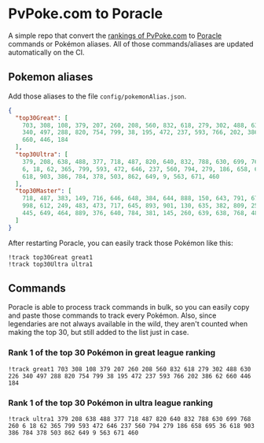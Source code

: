 # PvPoke.com to Poracle
A simple repo that convert the [rankings of PvPoke.com](https://pvpoke.com/rankings/) to [Poracle](https://github.com/KartulUdus/PoracleJS) commands or Pokémon aliases. 
All of those commands/aliases are updated automatically on the CI.

## Pokemon aliases
Add those aliases to the file `config/pokemonAlias.json`. 

<!-- aliases-start -->
```json
{
  "top30Great": [
    703, 308, 108, 379, 207, 260, 208, 560, 832, 618, 279, 302, 488, 630, 226,
    340, 497, 288, 820, 754, 799, 38, 195, 472, 237, 593, 766, 202, 386, 62,
    660, 446, 184
  ],
  "top30Ultra": [
    379, 208, 638, 488, 377, 718, 487, 820, 640, 832, 788, 630, 699, 768, 260,
    6, 18, 62, 365, 799, 593, 472, 646, 237, 560, 794, 279, 186, 658, 695, 36,
    618, 903, 386, 784, 378, 503, 862, 649, 9, 563, 671, 460
  ],
  "top30Master": [
    718, 487, 383, 149, 716, 646, 648, 384, 644, 888, 150, 643, 791, 671, 484,
    998, 612, 249, 483, 473, 717, 645, 893, 901, 130, 635, 382, 809, 250, 794,
    445, 649, 464, 889, 376, 640, 784, 381, 145, 260, 639, 638, 768, 485, 713
  ]
}
```
<!-- aliases-end -->

After restarting Poracle, you can easily track those Pokémon like this:
```shell
!track top30Great great1
!track top30Ultra ultra1
```

## Commands
Poracle is able to process track commands in bulk, so you can easily copy and paste those commands to track every Pokémon. 
Also, since legendaries are not always available in the wild, they aren't counted when making the top 30, but still added to the list just in case.

### Rank 1 of the top 30 Pokémon in great league ranking
<!-- top30great-start -->
```
!track great1 703 308 108 379 207 260 208 560 832 618 279 302 488 630 226 340 497 288 820 754 799 38 195 472 237 593 766 202 386 62 660 446 184
```
<!-- top30great-end -->

### Rank 1 of the top 30 Pokémon in ultra league ranking
<!-- top30ultra-start -->
```
!track ultra1 379 208 638 488 377 718 487 820 640 832 788 630 699 768 260 6 18 62 365 799 593 472 646 237 560 794 279 186 658 695 36 618 903 386 784 378 503 862 649 9 563 671 460
```
<!-- top30ultra-end -->
